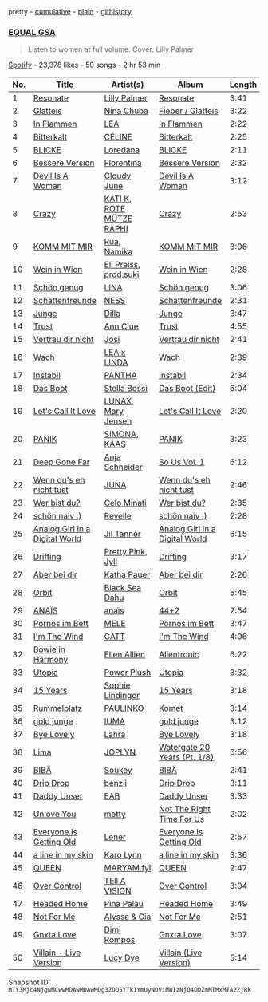 pretty - [cumulative](/playlists/cumulative/37i9dQZF1DWVA5o3WHL2eG.md) - [plain](/playlists/plain/37i9dQZF1DWVA5o3WHL2eG) - [githistory](https://github.githistory.xyz/mackorone/spotify-playlist-archive/blob/main/playlists/plain/37i9dQZF1DWVA5o3WHL2eG)

### [EQUAL GSA](https://open.spotify.com/playlist/37i9dQZF1DWVA5o3WHL2eG)

> Listen to women at full volume\. Cover: Lilly Palmer

[Spotify](https://open.spotify.com/user/spotify) - 23,378 likes - 50 songs - 2 hr 53 min

| No. | Title | Artist(s) | Album | Length |
|---|---|---|---|---|
| 1 | [Resonate](https://open.spotify.com/track/0mXFXApXwB0dlP1Adh9ne7) | [Lilly Palmer](https://open.spotify.com/artist/4h8IEOdrg60WM5XGyNOCVU) | [Resonate](https://open.spotify.com/album/2rvovGXmXLiwIbX4i2lTKn) | 3:41 |
| 2 | [Glatteis](https://open.spotify.com/track/1z9NVyu6rOFQR57vA94xbR) | [Nina Chuba](https://open.spotify.com/artist/2kS9NyuATpYwjeB93h24H5) | [Fieber / Glatteis](https://open.spotify.com/album/6eNrbdwrN1GE7VWeiDc11f) | 3:22 |
| 3 | [In Flammen](https://open.spotify.com/track/3l1lIYskIG0FgqwMoVHOfO) | [LEA](https://open.spotify.com/artist/5Yo5iU2nf4H41waPl4ZnS1) | [In Flammen](https://open.spotify.com/album/0WGrduIBH3dToig9eviG6G) | 2:22 |
| 4 | [Bitterkalt](https://open.spotify.com/track/1yBLbvFknx6TPhInLR3bOh) | [CÉLINE](https://open.spotify.com/artist/5ZYOlPpI9FZu2uIPkTB0UA) | [Bitterkalt](https://open.spotify.com/album/75I9L51LVqoKmZCBWYigsX) | 2:25 |
| 5 | [BLICKE](https://open.spotify.com/track/1QdlK28KHrGDoCACgaXOB5) | [Loredana](https://open.spotify.com/artist/2Im8m4STDBosjfmb5hmP80) | [BLICKE](https://open.spotify.com/album/54mpizfC3tVCgaldgB3G6O) | 2:11 |
| 6 | [Bessere Version](https://open.spotify.com/track/1z6c3dSrs6moawTgJ37gIT) | [Florentina](https://open.spotify.com/artist/7adCbfW9aRcBxWhuuSNXTo) | [Bessere Version](https://open.spotify.com/album/0shWOBCKRlvERwwkMaCP0J) | 2:32 |
| 7 | [Devil Is A Woman](https://open.spotify.com/track/75hCdrSo0x1La6xUNGnvGv) | [Cloudy June](https://open.spotify.com/artist/5sBBS3CQNPDzmuTJjYwnpa) | [Devil Is A Woman](https://open.spotify.com/album/5pJK4ir6zF8VEscS6T34wL) | 3:12 |
| 8 | [Crazy](https://open.spotify.com/track/5NQJOfR3UlxzKFwL5RfShq) | [KATI K](https://open.spotify.com/artist/277dytbjtOXNnvRXf7Dyyv), [ROTE MÜTZE RAPHI](https://open.spotify.com/artist/0jxy7TWRoSFqe4eucObq6L) | [Crazy](https://open.spotify.com/album/1AUw3cSaq4Rqtp4VbCY23H) | 2:53 |
| 9 | [KOMM MIT MIR](https://open.spotify.com/track/2Nd5xstwUVP4MGgnseTwmQ) | [Rua](https://open.spotify.com/artist/6mEktZc9hTEYmOEBgG9fpw), [Namika](https://open.spotify.com/artist/0HSc7yUdNSosxRb2UJnXlz) | [KOMM MIT MIR](https://open.spotify.com/album/0ygotdcaugyapQAj7zp3uV) | 3:06 |
| 10 | [Wein in Wien](https://open.spotify.com/track/45PyDjUsXPj5vGv2qX0N2W) | [Eli Preiss](https://open.spotify.com/artist/7JmNUb5QPlIV4psjRqNsID), [prod.suki](https://open.spotify.com/artist/4sRWXtD28EnvezAlaltt0x) | [Wein in Wien](https://open.spotify.com/album/2XTAG0fxViuYFeQO8gXgpp) | 2:28 |
| 11 | [Schön genug](https://open.spotify.com/track/4Cz5GKXgKwWODjdWvC3t0D) | [LINA](https://open.spotify.com/artist/3YPpKFZGAT0O8SJca2Aaj8) | [Schön genug](https://open.spotify.com/album/60e9x7E5DRVgrwCyG18sd6) | 3:06 |
| 12 | [Schattenfreunde](https://open.spotify.com/track/45lM3gTfmXLRdPDpp7DYFm) | [NESS](https://open.spotify.com/artist/0860MVRZC3Llgf1mFvnd1R) | [Schattenfreunde](https://open.spotify.com/album/7EN1ro35eCr89c04hR65Re) | 2:31 |
| 13 | [Junge](https://open.spotify.com/track/6QmuVe9sMixiRdizHHHau3) | [Dilla](https://open.spotify.com/artist/17l4XlVVWNktDeJDigQ3HJ) | [Junge](https://open.spotify.com/album/423IoNr4MW1JOAoEIfcR5E) | 3:47 |
| 14 | [Trust](https://open.spotify.com/track/3iFMV4VhTXINenfrLNWAiy) | [Ann Clue](https://open.spotify.com/artist/5fasubnSIOTRYlIZA17ong) | [Trust](https://open.spotify.com/album/3Hm5FFYt2DLjqWDFR3acCB) | 4:55 |
| 15 | [Vertrau dir nicht](https://open.spotify.com/track/0rc5Xe21tVqyPlIzfRFOQp) | [Josi](https://open.spotify.com/artist/5vQXzZjy86ijQhMjMb1ke4) | [Vertrau dir nicht](https://open.spotify.com/album/0zjzXGObG8eQ8XYO28qWhg) | 2:41 |
| 16 | [Wach](https://open.spotify.com/track/43q02504nIBL7FUvMjMTlm) | [LEA x LINDA](https://open.spotify.com/artist/0tDJXFT2uUq1eAxyjC4Zro) | [Wach](https://open.spotify.com/album/4MNkZF6fynWqiS7YqStEL7) | 2:39 |
| 17 | [Instabil](https://open.spotify.com/track/287EfmsRlLBJWpdMc0gKVH) | [PANTHA](https://open.spotify.com/artist/40TyBBFIw2Nw3psoWIkNI8) | [Instabil](https://open.spotify.com/album/5YxLiyzWTuYXy5xrVMXLSl) | 2:34 |
| 18 | [Das Boot](https://open.spotify.com/track/2YP18lfXcEXfG5njrDPkCb) | [Stella Bossi](https://open.spotify.com/artist/3mRoki0oqjOZy7pXCd2cSz) | [Das Boot \(Edit\)](https://open.spotify.com/album/4pCoSZ7zRvJEtZc2FoHuir) | 6:04 |
| 19 | [Let's Call It Love](https://open.spotify.com/track/07TKDT070EpnvDSS0yhZdD) | [LUNAX](https://open.spotify.com/artist/7CLsFRcEkn0Amc9VlVOFwR), [Mary Jensen](https://open.spotify.com/artist/3Lhhz2OmsLzPNnSrhij4XB) | [Let's Call It Love](https://open.spotify.com/album/7fq2mXAXaSfgnvuc9CqiMR) | 2:20 |
| 20 | [PANIK](https://open.spotify.com/track/7JDZYzLx19WN1BHbxjLeEZ) | [SIMONA](https://open.spotify.com/artist/5IrNK8jRtmwCN4JLMJMSY5), [KAAS](https://open.spotify.com/artist/6Rej5jPj4nu1O8hW04Iffk) | [PANIK](https://open.spotify.com/album/6QN8IJaxfKDuMW6Dg7N1uc) | 3:23 |
| 21 | [Deep Gone Far](https://open.spotify.com/track/1Ledf8FxJJ7MfFnu3saspW) | [Anja Schneider](https://open.spotify.com/artist/0f14r70OISSfJoyqYaHbgV) | [So Us Vol\. 1](https://open.spotify.com/album/69NMXu0vuKRruWEe3XbPyb) | 6:12 |
| 22 | [Wenn du's eh nicht tust](https://open.spotify.com/track/4KwLkmnOQPpoVpD7dIyvUS) | [JUNA](https://open.spotify.com/artist/7BAvtoWO84xzAOwaSKDYlj) | [Wenn du's eh nicht tust](https://open.spotify.com/album/2JCd96fTDAgCtHF9F7GCLZ) | 2:46 |
| 23 | [Wer bist du?](https://open.spotify.com/track/3gissJWkvQ4DvGy5eAB6Fu) | [Celo Minati](https://open.spotify.com/artist/21VV9fUe6whK3Zo2BPoHnd) | [Wer bist du?](https://open.spotify.com/album/5Kd64BNr7TYPBpyuoz4l0D) | 2:35 |
| 24 | [schön naiv :\)](https://open.spotify.com/track/2ykcuqXjl9bg3ouHsfeISI) | [Revelle](https://open.spotify.com/artist/02EVANzKGRlR3TTTiaGAoA) | [schön naiv :\)](https://open.spotify.com/album/38apSHIt2ShQsodAhOAzP7) | 2:28 |
| 25 | [Analog Girl in a Digital World](https://open.spotify.com/track/6X8aDvIO7W9HAIguFwudes) | [Jil Tanner](https://open.spotify.com/artist/6S9C7LP9TXbeJhoV18RmEK) | [Analog Girl in a Digital World](https://open.spotify.com/album/1ZQa3tm2ZtyZ4Eu9O7T5R4) | 6:15 |
| 26 | [Drifting](https://open.spotify.com/track/2U7qb2oA4zNbZzF38rIo1N) | [Pretty Pink](https://open.spotify.com/artist/78GHS9zWXcj8tBke222g5N), [Jyll](https://open.spotify.com/artist/255QhVPytbdcbgCbHJ5rNe) | [Drifting](https://open.spotify.com/album/0jOcIRZgPTfDN5C7QKmGUJ) | 3:17 |
| 27 | [Aber bei dir](https://open.spotify.com/track/4V2aSXReInkNhS1gmSezYa) | [Katha Pauer](https://open.spotify.com/artist/2YxWusBgSh4BLJdypUbFbC) | [Aber bei dir](https://open.spotify.com/album/4WU5TVzfP7bP8ZtzPubJMa) | 2:26 |
| 28 | [Orbit](https://open.spotify.com/track/4PxQHJIwiEdv4TcbbBVVA4) | [Black Sea Dahu](https://open.spotify.com/artist/5JrIBQLdYU5SkSdu0zrO70) | [Orbit](https://open.spotify.com/album/2BZEHGpfu87EtripSXOvul) | 5:45 |
| 29 | [ANAÏS](https://open.spotify.com/track/6LC6M6folYwLqgQdrlHD8m) | [anaïs](https://open.spotify.com/artist/5uT4SmzhWTYv1iia2BFnVQ) | [44+2](https://open.spotify.com/album/3fHqiz6XNIYKHKLsl7KykP) | 2:54 |
| 30 | [Pornos im Bett](https://open.spotify.com/track/178BthjruJHLNQ5CxIrThx) | [MELE](https://open.spotify.com/artist/6Lk699bosWcOqCMFLJFrPp) | [Pornos im Bett](https://open.spotify.com/album/2weTrhDqRtdQODZ6z4bDVd) | 3:47 |
| 31 | [I'm The Wind](https://open.spotify.com/track/0y1kDv9jGWDQqO6aqdmuqC) | [CATT](https://open.spotify.com/artist/4vECkYVXR5tUXqDk2LVzkJ) | [I'm The Wind](https://open.spotify.com/album/53DVeAZQxMJY5j6r7jGuRJ) | 4:06 |
| 32 | [Bowie in Harmony](https://open.spotify.com/track/0h3h7Mcu8m3Iw6MUQAWbsK) | [Ellen Allien](https://open.spotify.com/artist/5lsC3H1vh9YSRQckyGv0Up) | [Alientronic](https://open.spotify.com/album/72KCHzc8HIXxkpkErPbnPy) | 6:22 |
| 33 | [Utopia](https://open.spotify.com/track/4202xIEzuXea2CqyZMaz2F) | [Power Plush](https://open.spotify.com/artist/5oFIcDSdVrn8T3Ldes4Ebn) | [Utopia](https://open.spotify.com/album/2IrRVfGOPj1pDEhwvu4hYV) | 3:32 |
| 34 | [15 Years](https://open.spotify.com/track/5XfhFRT2iIXD9zhjiOoau7) | [Sophie Lindinger](https://open.spotify.com/artist/3b3qQWQgIMIyHcYSMY4P3g) | [15 Years](https://open.spotify.com/album/1r2fWcGwEVYuU9GOvv2BHJ) | 3:18 |
| 35 | [Rummelplatz](https://open.spotify.com/track/5KfbjvEXuvJh5d5gXnbTUG) | [PAULINKO](https://open.spotify.com/artist/6q19W6LjTlGIOtq4n0Hc54) | [Komet](https://open.spotify.com/album/1TZkquO0U0wdcUDGACsOHV) | 3:14 |
| 36 | [gold junge](https://open.spotify.com/track/7hULHmycFmInX4qSucxMNd) | [IUMA](https://open.spotify.com/artist/3sQkqWv3GPcfimQ2bobl2a) | [gold junge](https://open.spotify.com/album/0C4SR1CjMjx4X3HWbi4A1D) | 3:12 |
| 37 | [Bye Lovely](https://open.spotify.com/track/2u1JxNgy2RhnOqpkZxoE8q) | [Lahra](https://open.spotify.com/artist/3VJmc3ZrfHTausmE3eTwYJ) | [Bye Lovely](https://open.spotify.com/album/2ItSFP2Ga9I3u4u5s1heaa) | 3:18 |
| 38 | [Lima](https://open.spotify.com/track/7GtRGZmitPBbHFZVrDHqi7) | [JOPLYN](https://open.spotify.com/artist/32Jt1AK733JbFR82hEZ0Ih) | [Watergate 20 Years \(Pt\. 1/8\)](https://open.spotify.com/album/0ChBYkZ5b2rZWVrlLolWg5) | 6:56 |
| 39 | [BIBÄ](https://open.spotify.com/track/0FA6uGF0V1GCBFsM7c6esF) | [Soukey](https://open.spotify.com/artist/5opdTjPNqjz4eHPyYbpoZ6) | [BIBÄ](https://open.spotify.com/album/2HYT3G8SfdGHqIsXOvpbM2) | 2:41 |
| 40 | [Drip Drop](https://open.spotify.com/track/4VsimJYHOXf0jd9TGPgzJK) | [benzii](https://open.spotify.com/artist/2v4qy7Tmy7AcIXZuUH4eJ1) | [Drip Drop](https://open.spotify.com/album/7vr2wN6tmohuaGTQ2mOBtX) | 3:11 |
| 41 | [Daddy Unser](https://open.spotify.com/track/1diFCd0OpnTtKYowfNj07K) | [EAB](https://open.spotify.com/artist/6leFuFAVHMn70katG2IqoC) | [Daddy Unser](https://open.spotify.com/album/7B9XeLLudUpF59vCn7GJ3Y) | 3:33 |
| 42 | [Unlove You](https://open.spotify.com/track/3VT0uoVyIkrcRrWmc4joe6) | [metty](https://open.spotify.com/artist/7Db5PkiQYNyku1FZdizAVW) | [Not The Right Time For Us](https://open.spotify.com/album/3Mzq3kobahQ8a51Xlxg5Pd) | 2:02 |
| 43 | [Everyone Is Getting Old](https://open.spotify.com/track/4nR4CvWevA2NnmfpXL5D24) | [Lener](https://open.spotify.com/artist/4z6eCRDaL8dNvotGKlPhoS) | [Everyone Is Getting Old](https://open.spotify.com/album/3Xwqx2pcOau4AG8Z2p9LGR) | 2:57 |
| 44 | [a line in my skin](https://open.spotify.com/track/1ke4aQ72kFgtq0g3Chl4iB) | [Karo Lynn](https://open.spotify.com/artist/6kTgqFXtx6GogRc1rp81W7) | [a line in my skin](https://open.spotify.com/album/1kmmKwqENIDHbavzvodyu5) | 3:36 |
| 45 | [QUEEN](https://open.spotify.com/track/5hr39FQi0R8NHeg8pSmFCQ) | [MARYAM.fyi](https://open.spotify.com/artist/3XBMpJEVQyZLNKsLI7qri9) | [QUEEN](https://open.spotify.com/album/4dF2UXtndUYmrezTiZhmp6) | 2:47 |
| 46 | [Over Control](https://open.spotify.com/track/0Fi279thY3ggBulre48k6N) | [TEll A VISION](https://open.spotify.com/artist/0o4PC35iPXR3eK4CPkl353) | [Over Control](https://open.spotify.com/album/31pgYJ9ceUDBJvNJELmgWv) | 3:04 |
| 47 | [Headed Home](https://open.spotify.com/track/3QLJiQKjhp8eyxSz6nDRVi) | [Pina Palau](https://open.spotify.com/artist/6Ktx4W0UWEkRQKxhkIUFvP) | [Headed Home](https://open.spotify.com/album/5pNCBxmKPZIIFlbRGHRLCU) | 3:49 |
| 48 | [Not For Me](https://open.spotify.com/track/0kZ60vnXZw6dkPnjxq6jZC) | [Alyssa & Gia](https://open.spotify.com/artist/5w3B8Yivj5m2bgDixId20g) | [Not For Me](https://open.spotify.com/album/3kYAKFbVeUAh6GLqflEvhR) | 2:51 |
| 49 | [Gnxta Love](https://open.spotify.com/track/6ZiepO0OmSYOEI6WRhuw5K) | [Dimi Rompos](https://open.spotify.com/artist/6qPNkgCHtyhe6Q2mqqH4pL) | [Gnxta Love](https://open.spotify.com/album/2sx1blo3dHoC3itrX3yBxD) | 3:07 |
| 50 | [Villain \- Live Version](https://open.spotify.com/track/6FXyKhbMs5lEnoBgGiq8bY) | [Lucy Dye](https://open.spotify.com/artist/43ExVtoWEweRa8s1SlFZUj) | [Villain \(Live Version\)](https://open.spotify.com/album/229KTGQ0nvTlk2Apx2sGkB) | 5:14 |

Snapshot ID: `MTY3Mjc4NjgwMCwwMDAwMDAwMDg3ZDQ5YTk1YmUyNDViMWIzNjQ4ODZmMTMxMTA2ZjRk`

